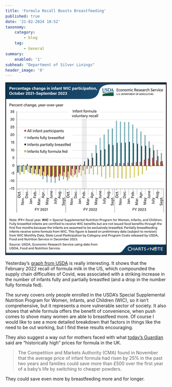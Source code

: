 ```yaml
---
title: 'Formula Recall Boosts Breastfeeding'
published: true
date: '21-02-2024 10:52'
taxonomy:
    category:
        - blog
    tag:
        - General
summary:
    enabled: '1'
subhead: "Department of Silver Linings"
header_image: '0'
---
```


![Graph of changes in breastfeeding associated with the February 2022 recall of infant formula](breastfeeding-and-formula.jpeg)

Yesterday’s [graph from USDA](https://www.ers.usda.gov/data-products/chart-gallery/gallery/chart-detail/?chartId=108570) is really interesting. It shows that the February 2022 recall of formula milk in the US, which compounded the supply chain difficulties of Covid, was associated with a striking increase in the number of infants fully and partially breastfed (and a drop in the number fully formula fed).

The survey covers only people enrolled in the USDA’s Special Supplemental Nutrition Program for Women, Infants, and Children (WIC), so it isn’t comprehensive, but it represents a more vulnerable sector of society. It also shows that while formula offers the benefit of convenience, when push comes to shove many women are able to breastfeed more. Of course I would like to see a more detailed breakdown that factors in things like the need to be out working, but I find these results encouraging.

They also suggest a way out for mothers faced with what [today’s Guardian](https://www.theguardian.com/business/2024/feb/20/uk-infant-formula-high-prices-competition-and-markets-authority) said are “historically high” prices for formula in the UK.

> The Competition and Markets Authority (CMA) found in November that the average price of infant formula had risen by 25% in the past two years and families could save more than £500 over the first year of a baby’s life by switching to cheaper powders.

They could save even more by breastfeeding more and for longer.